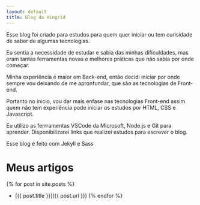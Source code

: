 ```yaml
---
layout: default
title: Blog da Hingrid
---
```

Esse blog foi criado para estudos para quem quer iniciar ou tem curisidade de saber de algumas tecnologias.

Eu sentia a necessidade de estudar e sabia das minhas dificuldades, mas eram tantas ferramentas novas e melhores práticas que não sabia por onde começar.

Minha experiência é maior em Back-end, então decidi iniciar por onde sempre vou deixando de me apronfundar, que são as tecnologias de Front-end.

Portanto no inicio, vou dar mais enfase nas tecnologias Front-end assim quem não tem experiência pode iniciar os estudos por HTML, CSS e Javascript.

Eu utilizo as ferrramentas VSCode da Microsoft, Node.js e Git para aprender. 
Disponibilizarei links que realizei estudos para escrever o blog.

Esse blog é feito com Jekyll e Sass

# Meus artigos

{% for post in site.posts %}
- [{{ post.title }}]({{ post.url }})
{% endfor %}
